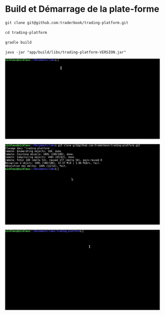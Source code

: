 # Build et Démarrage de la plate-forme

```
git clone git@github.com:traderbook/trading-platform.git

cd trading-platform

gradle build

java -jar "app/build/libs/trading-platform-VERSION.jar"
```

![](https://github.com/traderbook/docs/blob/master/images/readme/git-clone.gif)

![](https://github.com/traderbook/docs/blob/master/images/readme/gradle%20build.gif)

![](https://github.com/traderbook/docs/blob/master/images/readme/java-jar.gif)